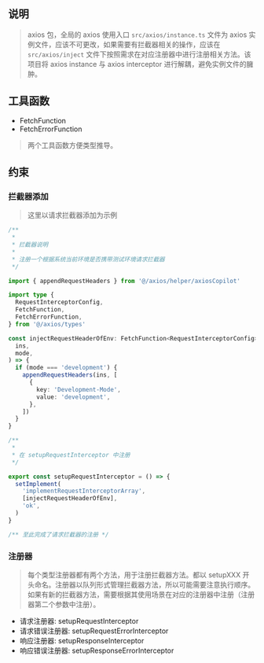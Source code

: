 ## 说明

> axios 包，全局的 axios 使用入口
> `src/axios/instance.ts` 文件为 axios 实例文件，应该不可更改，如果需要有拦截器相关的操作，应该在 `src/axios/inject` 文件下按照需求在对应注册器中进行注册相关方法。该项目将 axios instance 与 axios interceptor 进行解耦，避免实例文件的臃肿。

## 工具函数

- FetchFunction
- FetchErrorFunction

> 两个工具函数方便类型推导。

## 约束

### 拦截器添加

> 这里以请求拦截器添加为示例

```ts
/**
 *
 * 拦截器说明
 *
 * 注册一个根据系统当前环境是否携带测试环境请求拦截器
 */

import { appendRequestHeaders } from '@/axios/helper/axiosCopilot'

import type {
  RequestInterceptorConfig,
  FetchFunction,
  FetchErrorFunction,
} from '@/axios/types'

const injectRequestHeaderOfEnv: FetchFunction<RequestInterceptorConfig> = (
  ins,
  mode,
) => {
  if (mode === 'development') {
    appendRequestHeaders(ins, [
      {
        key: 'Development-Mode',
        value: 'development',
      },
    ])
  }
}

/**
 *
 * 在 setupRequestInterceptor 中注册
 */

export const setupRequestInterceptor = () => {
  setImplement(
    'implementRequestInterceptorArray',
    [injectRequestHeaderOfEnv],
    'ok',
  )
}

/** 至此完成了请求拦截器的注册 */
```

### 注册器

> 每个类型注册器都有两个方法，用于注册拦截器方法。都以 setupXXX 开头命名。注册器以队列形式管理拦截器方法，所以可能需要注意执行顺序。如果有新的拦截器方法，需要根据其使用场景在对应的注册器中注册（注册器第二个参数中注册）。

- 请求注册器: setupRequestInterceptor
- 请求错误注册器: setupRequestErrorInterceptor
- 响应注册器: setupResponseInterceptor
- 响应错误注册器: setupResponseErrorInterceptor
